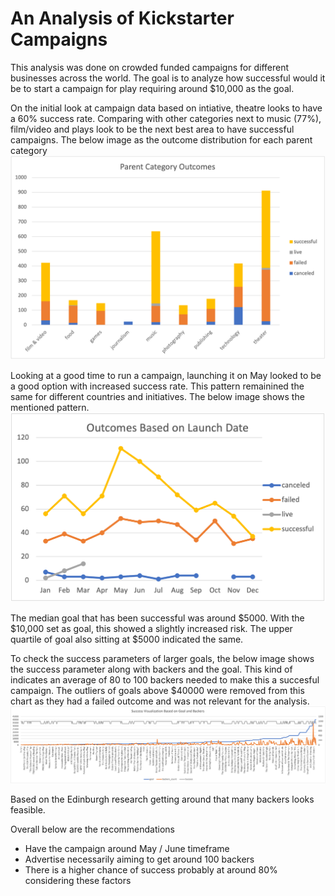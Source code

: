 # An Analysis of Kickstarter Campaigns

This analysis was done on crowded funded campaigns for different businesses across the world. The goal is to analyze how successful would it be to start a campaign for play requiring around $10,000 as the goal.

On the initial look at campaign data based on intiative, theatre looks to have a 60% success rate. Comparing with other categories next to music (77%), film/video and plays look to be the next best area to have successful campaigns. The below image as the outcome distribution for each parent category
![Outcomes by Parent Category](ParentCategoryOutcomes.png)

Looking at a good time to run a campaign, launching it on May looked to be a good option with increased success rate. This pattern remainined the same for different countries and initiatives. The below image shows the mentioned pattern.
![Outcomes by Launch Date](OutcomesBasedonLaunchDate.png)

The median goal that has been successful was around $5000. With the $10,000 set as goal, this showed a slightly increased risk. The upper quartile of goal also sitting at $5000 indicated the same.

To check the success parameters of larger goals, the below image shows the success parameter along with backers and the goal. This kind of indicates an average of 80 to 100 backers needed to make this a succesful campaign. The outliers of goals above $40000 were removed from this chart as they had a failed outcome and was not relevant for the analysis.
![Success Visualization](SuccessVisualization.png)

Based on the Edinburgh research getting around that many backers looks feasible.

Overall below are the recommendations
* Have the campaign around May / June timeframe
* Advertise necessarily aiming to get around 100 backers
* There is a higher chance of success probably at around 80% considering these factors
